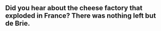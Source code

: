 ## Did you hear about the cheese factory that exploded in France? There was nothing left but de Brie.
